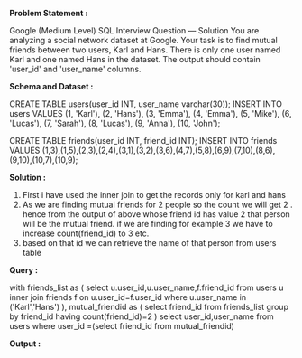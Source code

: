 ******Problem Statement :******

Google (Medium Level) SQL Interview Question — Solution
You are analyzing a social network dataset at Google. 
Your task is to find mutual friends between two users, Karl and Hans. There is only one user named Karl and one named Hans in the dataset.
The output should contain 'user_id' and 'user_name' columns.

******Schema and Dataset :******

CREATE TABLE users(user_id INT, user_name varchar(30));
INSERT INTO users VALUES (1, 'Karl'), (2, 'Hans'), (3, 'Emma'), (4, 'Emma'), (5, 'Mike'), (6, 'Lucas'), (7, 'Sarah'), (8, 'Lucas'), (9, 'Anna'), (10, 'John');

CREATE TABLE friends(user_id INT, friend_id INT);
INSERT INTO friends VALUES (1,3),(1,5),(2,3),(2,4),(3,1),(3,2),(3,6),(4,7),(5,8),(6,9),(7,10),(8,6),(9,10),(10,7),(10,9);

******Solution :******

1. First i have used the inner join to get the records only for  karl and hans
2. As we are finding mutual friends for 2 people  so the count we will get 2 . hence from the output of above whose  friend id has value 2 that person will be the mutual friend.
   if we are finding for example 3 we have to increase count(friend_id) to 3 etc.
3. based on that id we can retrieve the name of that person from users table

******Query :******

with friends_list as (
	select u.user_id,u.user_name,f.friend_id from users u inner join friends f
	on u.user_id=f.user_id where u.user_name in ('Karl','Hans')
),
mutual_friendid as (
	select friend_id from friends_list group by friend_id having count(friend_id)=2
)
select user_id,user_name from users where user_id =(select friend_id from mutual_friendid)

******Output :******
